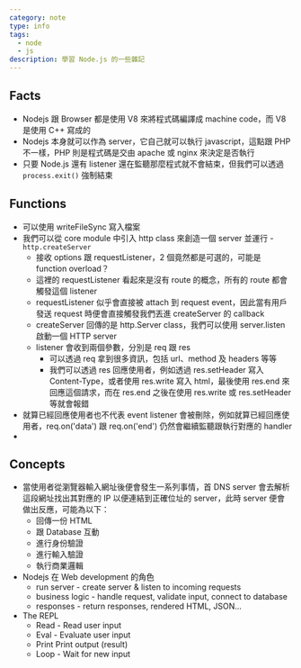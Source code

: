 ```yaml
---
category: note
type: info
tags:
  - node
  - js
description: 學習 Node.js 的一些雜記
---
```

## Facts

- Nodejs 跟 Browser 都是使用 V8 來將程式碼編譯成 machine code，而 V8 是使用 C++ 寫成的
- Nodejs 本身就可以作為 server，它自己就可以執行 javascript，這點跟 PHP 不一樣，PHP 則是程式碼是交由 apache 或 nginx 來決定是否執行
- 只要 Node.js 還有 listener 還在監聽那麼程式就不會結束，但我們可以透過 `process.exit()` 強制結束

## Functions

- 可以使用 writeFileSync 寫入檔案
-  我們可以從 core module 中引入 http class 來創造一個 server 並運行 - `http.createServer`
	- 接收 options 跟 requestListener，2 個竟然都是可選的，可能是 function overload？
	- 這裡的 requestListener 看起來是沒有 route 的概念，所有的 route 都會觸發這個 listener
	- requestListener 似乎會直接被 attach 到 request event，因此當有用戶發送 request 時便會直接觸發我們丟進 createServer 的 callback
	- createServer 回傳的是 http.Server class，我們可以使用 server.listen 啟動一個 HTTP server
	- listener 會收到兩個參數，分別是 req 跟 res
		-  可以透過 req 拿到很多資訊，包括 url、method 及 headers 等等
		- 我們可以透過 res 回應使用者，例如透過 res.setHeader 寫入 Content-Type，或者使用 res.write 寫入 html，最後使用 res.end 來回應這個請求，而在 res.end 之後在使用 res.write 或 res.setHeader 等就會報錯
- 就算已經回應使用者也不代表 event listener 會被刪除，例如就算已經回應使用者，req.on('data') 跟 req.on('end') 仍然會繼續監聽跟執行對應的 handler
- 

## Concepts

- 當使用者從瀏覽器輸入網址後便會發生一系列事情，首 DNS server 會去解析這段網址找出其對應的 IP 以便連結到正確位址的 server，此時 server 便會做出反應，可能為以下：
	- 回傳一份 HTML
	- 跟 Database 互動
	- 進行身份驗證
	- 進行輸入驗證
	- 執行商業邏輯
- Nodejs 在 Web development  的角色
	- run server - create server & listen to incoming requests
	- business logic - handle request, validate input, connect to database
	- responses - return responses, rendered HTML, JSON...
- The REPL
	- Read - Read user input
	- Eval - Evaluate user input
	- Print Print output (result)
	- Loop - Wait for new input